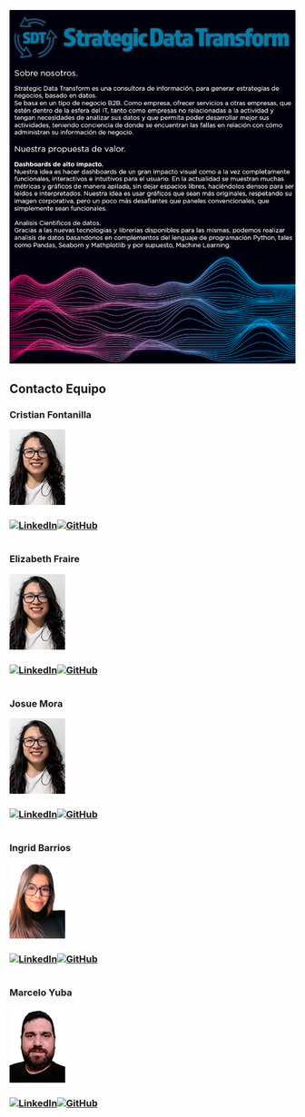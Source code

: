 ![rendered image description](imagenes/readme.jpg)

## Contacto Equipo
<h3>Cristian Fontanilla</h3>
<p><img src = "scr/fotoEli.png"><p>
<h3><a href="https://www.linkedin.com/in/cristian-fontanilla-2231bb1ab/"><img alt="LinkedIn" src="https://img.shields.io/badge/LinkedIn-blue?style=flat-square&logo=linkedin"><a href="https://github.com/Bethcosima"><img alt="GitHub" src="https://img.shields.io/badge/GitHub-black?style=flat-square&logo=github"></a> </h3>
<h1></h1>
<h3>Elizabeth Fraire</h3>
<p><img src = "scr/fotoEli.png"><p>
<h3><a href="https://www.linkedin.com/in/elizabeth-fraire-a830bb234/"><img alt="LinkedIn" src="https://img.shields.io/badge/LinkedIn-blue?style=flat-square&logo=linkedin"><a href="https://github.com/Bethcosima"><img alt="GitHub" src="https://img.shields.io/badge/GitHub-black?style=flat-square&logo=github"></a> </h3></a></h3>
<h1></h1>
<h3>Josue Mora</h3>
<p><img src = "scr/fotoEli.png"><p>
<h3><a href="https://www.linkedin.com/in/josue-mora-8778bb1b7/"><img alt="LinkedIn" src="https://img.shields.io/badge/LinkedIn-blue?style=flat-square&logo=linkedin"><img alt="GitHub" src="https://img.shields.io/badge/GitHub-black?style=flat-square&logo=github"></a></h3>
<h1></h1>
<h3>Ingrid Barrios</h3>
<p><img src = "scr/fotoIngrid.png"><p>
<h3><a href="https://www.linkedin.com/in/ingrid-barrios-v-dataing/"><img alt="LinkedIn" src="https://img.shields.io/badge/LinkedIn-blue?style=flat-square&logo=linkedin"><a href="https://github.com/ingridbarriosv"><img alt="GitHub" src="https://img.shields.io/badge/GitHub-black?style=flat-square&logo=github"></a></h3>
<h1></h1>
<h3>Marcelo Yuba</h3>
<p><img src = "scr/fotoYo.png"><p>
<h3><a href="www.linkedin.com/in/marcelo-yuba"><img alt="LinkedIn" src="https://img.shields.io/badge/LinkedIn-blue?style=flat-square&logo=linkedin"><a href="https://github.com/marceloyuba"><img alt="GitHub" src="https://img.shields.io/badge/GitHub-black?style=flat-square&logo=github"></a></h3>
